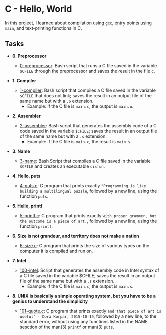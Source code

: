 # C - Hello, World

In this project, I learned about compilation using `gcc`, entry
points using `main`, and text-printing functions in C.

## Tasks

* **0. Preprocessor**
  * [0-preprocessor](./0-preprocessor): Bash script that runs a C file saved in the
  variable `$CFILE` through the preprocessor and saves the result in the file `c`.

* **1. Compiler**
  * [1-compiler](./1-compiler): Bash script that compiles a C file saved in the
  variable `$CFILE` that does not link; saves the result in an output file of the
  same name but with a `.o` extension.
    * Example: If the C file is `main.c`, the output is `main.o`.

* **2. Assembler**
  * [2-assembler](./2-assembler): Bash script that generates the assembly code of a
  C code saved in the variable `$CFILE`; saves the result in an output file of the
  same name but with a `.s` extension.
    * Example: If the C file is `main.c`, the result is `main.s`.

* **3. Name**
  * [3-name](./3-name): Bash Script that compiles a C file saved in the variable
  `$CFILE` and creates an executable `cisfun`.

* **4. Hello, puts**
  * [4-puts.c](./4-puts.c): C program that prints exactly `"Programming is like building
  a multilingual puzzle`, followed by a new line, using the function `puts`.

* **5. Hello, printf**
  * [5-printf.c](./5-printf.c): C program that prints exactly `with proper grammer, but
  the outcome is a piece of art,`, followed by a new line, using the function `printf`.

* **6. Size is not grandeur, and territory does not make a nation**
  * [6-size.c](./6-size.c): C program that prints the size of various types on the computer
  it is compiled and run on.

* **7. Intel**
  * [100-intel](./100-intel): Script that generates the assembly code in Intel syntax of a
  C file saved in the variable $CFILE; saves the result in an output file of the same name
  but with a `.s` extension.
    * Example: If the C file is `main.c`, the output is `main.s`.

* **8. UNIX is basically a simple operating system, but you have to be a genius to understand the simplicity**
  * [101-quote.c](./101-quote.c): C program that prints exactly `and that piece of art is
  useful" - Dora Korpar, 2015-10-19`, followed by a new line, to the standard error,
  without using any functions listed in the NAME sesction of the man(3) `printf` or man(3)
  `puts`.
